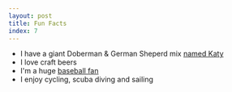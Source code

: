 ```yaml
---
layout: post
title: Fun Facts
index: 7
---
```


- I have a giant Doberman & German Sheperd mix
[named Katy](http://www.flickr.com/photos/keithbsmiley/9973227585/)
- I love craft beers
- I'm a huge [baseball fan](http://www.bleedcubbieblue.com/)
- I enjoy cycling, scuba diving and sailing


